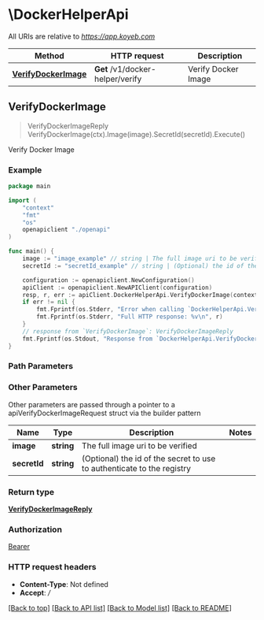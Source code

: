 # \DockerHelperApi

All URIs are relative to *https://app.koyeb.com*

Method | HTTP request | Description
------------- | ------------- | -------------
[**VerifyDockerImage**](DockerHelperApi.md#VerifyDockerImage) | **Get** /v1/docker-helper/verify | Verify Docker Image



## VerifyDockerImage

> VerifyDockerImageReply VerifyDockerImage(ctx).Image(image).SecretId(secretId).Execute()

Verify Docker Image



### Example

```go
package main

import (
    "context"
    "fmt"
    "os"
    openapiclient "./openapi"
)

func main() {
    image := "image_example" // string | The full image uri to be verified (optional)
    secretId := "secretId_example" // string | (Optional) the id of the secret to use to authenticate to the registry (optional)

    configuration := openapiclient.NewConfiguration()
    apiClient := openapiclient.NewAPIClient(configuration)
    resp, r, err := apiClient.DockerHelperApi.VerifyDockerImage(context.Background()).Image(image).SecretId(secretId).Execute()
    if err != nil {
        fmt.Fprintf(os.Stderr, "Error when calling `DockerHelperApi.VerifyDockerImage``: %v\n", err)
        fmt.Fprintf(os.Stderr, "Full HTTP response: %v\n", r)
    }
    // response from `VerifyDockerImage`: VerifyDockerImageReply
    fmt.Fprintf(os.Stdout, "Response from `DockerHelperApi.VerifyDockerImage`: %v\n", resp)
}
```

### Path Parameters



### Other Parameters

Other parameters are passed through a pointer to a apiVerifyDockerImageRequest struct via the builder pattern


Name | Type | Description  | Notes
------------- | ------------- | ------------- | -------------
 **image** | **string** | The full image uri to be verified | 
 **secretId** | **string** | (Optional) the id of the secret to use to authenticate to the registry | 

### Return type

[**VerifyDockerImageReply**](VerifyDockerImageReply.md)

### Authorization

[Bearer](../README.md#Bearer)

### HTTP request headers

- **Content-Type**: Not defined
- **Accept**: */*

[[Back to top]](#) [[Back to API list]](../README.md#documentation-for-api-endpoints)
[[Back to Model list]](../README.md#documentation-for-models)
[[Back to README]](../README.md)

